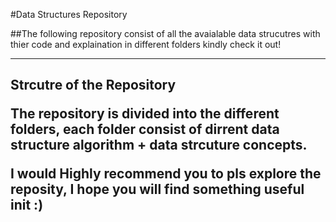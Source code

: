 #Data Structures Repository

##The following repository consist of all the avaialable data strucutres with thier code and explaination in different folders kindly check it out!

<hr>

<h2> Strcutre of the Repository
<br>
<p> The repository is divided into the different folders, each folder consist of dirrent data structure algorithm + data strcuture concepts.

<br>

<b> I would Highly recommend you to pls explore the reposity, I hope you will find something useful init :)